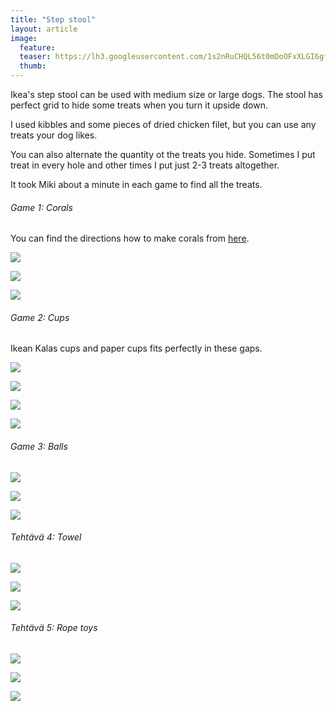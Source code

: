 ```yaml
---
title: "Step stool"
layout: article
image:
  feature:
  teaser: https://lh3.googleusercontent.com/1s2nRuCHQL56t0mDoOFxXLGI6gfNKVIaxkFKmIZOUajvwWN3htVySSsVDoOv1lOKVGtc7fC-A4ecbpyzieP-tv3Re_hEa4qpIRUKMOzYb55FKBZoOwfvGbXMmCp-zLAOIOxe5anwCmSB9NAvbutNKaYeGQr_Mdroo5heUCVhyMvU-AKDqv4Gx0bum1pWQMqNwX6Xeaf4HhCTFJRJsYsrO6FUDirsmBjfFsf-ZfS9_q9AoJJpW4w4OGhsZP9_laYm1GiXqiFhNvYRisgb41XyNB9yOu9dY3-ND3KNi1pp9iJZKVnUttCphdiJRYkIwOfaPGxzv0o6K_eyjQ9RuDaCFCeHmrYZAnrqOlRFVUfvBI7kO3R2Q6hrUzSQH8Naxz6t3kDSYkN_5YsT9jfsfo-M0CSdlhxgZzV5sU2vcYS9Paww7TDjAPTHtL0e5gL_XGkWkGaFv4DasKJctH95SGo--YCW77ENsfW8HH5FNKszOX0nD2QiuWuNXnk3v_tmCcMUP-azmbn6wjeXNG_MevX7TVqfybn0wkGeyYli7VunOUNxI2_lKIshA-Rwe0Mka84DaZhF=w245
  thumb:
---
```


Ikea's step stool can be used with medium size or large dogs. The stool has perfect grid to hide some treats when you turn it upside down.

I used kibbles and some pieces of dried chicken filet, but you can use any treats your dog likes.

You can also alternate the quantity ot the treats you hide. Sometimes I put treat in every hole and other times I put just 2-3 treats altogether.

It took Miki about a minute in each game to find all the treats.

###### Game 1: Corals

You can find the directions how to make corals from [here](http://minimuutti.com/en/activation/corals/).

[![](https://lh3.googleusercontent.com/7ezRne1TPFlyqjBCRqazD-DUyxAL-_8GLvEC4uBcpNq_eTNCQbvulbiEmdLeN1V9rkypJa3c2-f0I3Owqwqw9vdjh6w6D2ruR7asZjluwpsIun3jlR3j002pSZocDDKV0lVIM8GrzdSA_Hm4CiGNcqlhTN19XueVB5dMmwrfrK_7TI3jIf409BzmyueGBxGnn-ReI24yI7HdsGZCWBjJycEekeM9YwMEcygv-9oCNBBCk4YDn5KjiuHe4RBoSoblxDSuHj4M3NreVfGWcMxn6Ii8MhkyK0a--7DXbfyE4aXmy7MIjYh7pOpqR_UJ8UwH3Nue55xXflEvR2ZvT7vs0D36I4-ugIr65Jv8-lGsQci9_Lk2k8ojuxO1o99J3RPMXZ2S5W6-1QopyV129Vdhj5Etp4dx52de3FC5Q0Pyapl8N9RvfgqqIAym5A2f17WzQNlPSSoLGJGUDRjs3ipEHj619cWuDKz_dgubMLKLsmjajfN3RxSwZfiBJ1KHNMbRvOlVSvPlEX-kDj3b9qbL9aRMFmBjqbUYvahoT0RjOqKk8aR4S9i8N28H8q705kbf9Yvd=w800)](https://lh3.googleusercontent.com/7ezRne1TPFlyqjBCRqazD-DUyxAL-_8GLvEC4uBcpNq_eTNCQbvulbiEmdLeN1V9rkypJa3c2-f0I3Owqwqw9vdjh6w6D2ruR7asZjluwpsIun3jlR3j002pSZocDDKV0lVIM8GrzdSA_Hm4CiGNcqlhTN19XueVB5dMmwrfrK_7TI3jIf409BzmyueGBxGnn-ReI24yI7HdsGZCWBjJycEekeM9YwMEcygv-9oCNBBCk4YDn5KjiuHe4RBoSoblxDSuHj4M3NreVfGWcMxn6Ii8MhkyK0a--7DXbfyE4aXmy7MIjYh7pOpqR_UJ8UwH3Nue55xXflEvR2ZvT7vs0D36I4-ugIr65Jv8-lGsQci9_Lk2k8ojuxO1o99J3RPMXZ2S5W6-1QopyV129Vdhj5Etp4dx52de3FC5Q0Pyapl8N9RvfgqqIAym5A2f17WzQNlPSSoLGJGUDRjs3ipEHj619cWuDKz_dgubMLKLsmjajfN3RxSwZfiBJ1KHNMbRvOlVSvPlEX-kDj3b9qbL9aRMFmBjqbUYvahoT0RjOqKk8aR4S9i8N28H8q705kbf9Yvd=s0)

[![](https://lh3.googleusercontent.com/_9T0MHIRE0ouBrSfrvnG8tO2PDdbK2tryT7Hth9zIJjJiB-PtFmX5sSYoV-wFm2Jk1mtJ8MZJDTkmpf2Lol2t6v2PVAyYDv73XCAjTOBlLZPj7ALkanWRwSE6VI1-ntcsL0ifJ0idycpZ4SVHAJWFio5bQkcN7fu2bnj7b5lQ7d1vyql0MEql_vGwJakO02nRG5Cw8esfNr7Pw80m1dgKXcILYbpCxfInm6LIKocuMO5UHxk4qDlliayVJ6Qc0VMs9bWkn726r0Fk485Y05Vm1oOSmfjo6_RzkQqKYggkyFtmoiWqptr-Elazxp92MZY0QhD1qPHQCWpKsQ5GLOIRm-uaPCkICfBj-Tx0n4zok4r5M50AwIr0FrBc9VxsKp54Hu9IdQ1swwnqPb-I34f8VqP1ctX4jsAACY2FmxpdW5pGHGcyZgi4AMb0cfvVkxjp0LUgdejPoU_5GpgRYDEBb1k8c-u0CtP_R0STF7sPALa0ASxPL0FXwepxWRhHQZyV0wLdbR7nNNHuX35Nc2aSEL0cYd7yUxUgWu6gR0gYJ9iuqQeAaFIB95u3DvEIOpD_EVO=w800)](https://lh3.googleusercontent.com/_9T0MHIRE0ouBrSfrvnG8tO2PDdbK2tryT7Hth9zIJjJiB-PtFmX5sSYoV-wFm2Jk1mtJ8MZJDTkmpf2Lol2t6v2PVAyYDv73XCAjTOBlLZPj7ALkanWRwSE6VI1-ntcsL0ifJ0idycpZ4SVHAJWFio5bQkcN7fu2bnj7b5lQ7d1vyql0MEql_vGwJakO02nRG5Cw8esfNr7Pw80m1dgKXcILYbpCxfInm6LIKocuMO5UHxk4qDlliayVJ6Qc0VMs9bWkn726r0Fk485Y05Vm1oOSmfjo6_RzkQqKYggkyFtmoiWqptr-Elazxp92MZY0QhD1qPHQCWpKsQ5GLOIRm-uaPCkICfBj-Tx0n4zok4r5M50AwIr0FrBc9VxsKp54Hu9IdQ1swwnqPb-I34f8VqP1ctX4jsAACY2FmxpdW5pGHGcyZgi4AMb0cfvVkxjp0LUgdejPoU_5GpgRYDEBb1k8c-u0CtP_R0STF7sPALa0ASxPL0FXwepxWRhHQZyV0wLdbR7nNNHuX35Nc2aSEL0cYd7yUxUgWu6gR0gYJ9iuqQeAaFIB95u3DvEIOpD_EVO=s0)

[![](https://lh3.googleusercontent.com/MWRWvPkZVgEj_pSwj92lozc1yi3x6HiA_hbK4NnpioXqmY7juJ_MFku0yZHjBvG3Zf5IeNX6vmRGzCTyc-HqIRLdUEzhmafWxsYCBHgYkne-b--mhKQDBvrFLzX9438yMPuzv7nbr24d7xG-VKOVIUNNMw21EuUyWtL-UEao0aKjlvIWlfm8WJY2F_ViGY7t-YPa9QGS3xnwcUDdnhtPIl4HroJxpIDEXGhOyRc2Blt0wAOXM3R6Y8i7ZN_dKllgt5Xsxzd-me_OWp6_ikbFeldFAK_xgkDX46ITMzXSJgovnsRuoXZtPxa_O_U6yzioG9rMCT1_p5lzoosKuu79cZfLthekps0iAEUvvOTkX2bg_6rkv0jwJd-rPK6Uhlm94yO1e6QraDnYt4JVCyxVOJKy21jh2WuqAM1NFmd1LttpVJnpy2H6uW3EdOS9LzHrNKL9sGSC4RIEzjEtgY7XGs_wwsKpMENaAHXLoq1tZ5etpmYBHhjFz7Ymq1Yd_4o-Q4gxDAOVuxOxRYJd3aOYatYNUFNQeZe3pArW9pXYP73bxdV5OUfLikMuXet_P4oTa7dd=w800)](https://lh3.googleusercontent.com/MWRWvPkZVgEj_pSwj92lozc1yi3x6HiA_hbK4NnpioXqmY7juJ_MFku0yZHjBvG3Zf5IeNX6vmRGzCTyc-HqIRLdUEzhmafWxsYCBHgYkne-b--mhKQDBvrFLzX9438yMPuzv7nbr24d7xG-VKOVIUNNMw21EuUyWtL-UEao0aKjlvIWlfm8WJY2F_ViGY7t-YPa9QGS3xnwcUDdnhtPIl4HroJxpIDEXGhOyRc2Blt0wAOXM3R6Y8i7ZN_dKllgt5Xsxzd-me_OWp6_ikbFeldFAK_xgkDX46ITMzXSJgovnsRuoXZtPxa_O_U6yzioG9rMCT1_p5lzoosKuu79cZfLthekps0iAEUvvOTkX2bg_6rkv0jwJd-rPK6Uhlm94yO1e6QraDnYt4JVCyxVOJKy21jh2WuqAM1NFmd1LttpVJnpy2H6uW3EdOS9LzHrNKL9sGSC4RIEzjEtgY7XGs_wwsKpMENaAHXLoq1tZ5etpmYBHhjFz7Ymq1Yd_4o-Q4gxDAOVuxOxRYJd3aOYatYNUFNQeZe3pArW9pXYP73bxdV5OUfLikMuXet_P4oTa7dd=s0)

###### Game 2: Cups

Ikean Kalas cups and paper cups fits perfectly in these gaps.

[![](https://lh3.googleusercontent.com/Eo77NRGx7WkVuuVs0kKwPGw_q6N-BUzz0oI_paHe19pzn7znS1G7rAEWY2azslqB0DDRlaE8oYIkPqsIFzqmBDjHvvdNEOXjHGnijxgPKFGpF41TJE5FnGwQmktrqrrGR1dGaGQfOSO1t05IxkAIm6SFaNm4uaAEnihL3CFYQ9PfXNtK963cW7Lj3PNkRV-VnzRrxB0NlA4A7TQsdWGjdHlwQeunXBbudxzrdcKaZ4nUowNkYCNYGEZHBW_WPaSC-ClvfrPeGw2yJ6oC4PeGe-UhZyujpHXM58mbPalqMkfvwcXRUUDpm8daU_sKhp1BrFY7IHXlysh5B6Sf0MNBTn1PcrKI2toJOTMZI8MSjE0WyEPeoWmauhif7kZMc05qzbsbn074cZQieqNrVXrRHpjdOUtlHXSqgmtrgAPz28FM1dzTu7wyu0rAUEnFW0otw8aKaSnQTD62zrGurLVnYI-ZN-hXush9KdPv4BhdFX1qi04UFxVSyIVLEJfbjoEDWrJOKyJCcUfUkSWWbdsMEIbM5YYxXwbnpAOMhSspggGRO3trZHA6IIcmQhD917GaRmO7=w800)](https://lh3.googleusercontent.com/Eo77NRGx7WkVuuVs0kKwPGw_q6N-BUzz0oI_paHe19pzn7znS1G7rAEWY2azslqB0DDRlaE8oYIkPqsIFzqmBDjHvvdNEOXjHGnijxgPKFGpF41TJE5FnGwQmktrqrrGR1dGaGQfOSO1t05IxkAIm6SFaNm4uaAEnihL3CFYQ9PfXNtK963cW7Lj3PNkRV-VnzRrxB0NlA4A7TQsdWGjdHlwQeunXBbudxzrdcKaZ4nUowNkYCNYGEZHBW_WPaSC-ClvfrPeGw2yJ6oC4PeGe-UhZyujpHXM58mbPalqMkfvwcXRUUDpm8daU_sKhp1BrFY7IHXlysh5B6Sf0MNBTn1PcrKI2toJOTMZI8MSjE0WyEPeoWmauhif7kZMc05qzbsbn074cZQieqNrVXrRHpjdOUtlHXSqgmtrgAPz28FM1dzTu7wyu0rAUEnFW0otw8aKaSnQTD62zrGurLVnYI-ZN-hXush9KdPv4BhdFX1qi04UFxVSyIVLEJfbjoEDWrJOKyJCcUfUkSWWbdsMEIbM5YYxXwbnpAOMhSspggGRO3trZHA6IIcmQhD917GaRmO7=s0)

[![](https://lh3.googleusercontent.com/z2LZvDTCPAewd-QmztCW8HWabWqEJSf0jJsciZTnX-KdzTl2WoRXATV4f3pxI6WRLviwXCFaHY2-f8pI4g9rPwm5rz8K4xRcjfRCBVZ_shZknExbYamLjw3dm4R5xauhUE4gR_R0dqtyKnlNIga21Y0_UUtQNP1B6q3IiKfesJKaw2S-hXPPd9V2PXLArLThJH5UvJAc1I1TIxbv_oTg4gAcSRVA_5tOEmHsjxJHFo_qq-dCFG4g3sSn-F-Gf25EFWoKcB2ege3cy-jA7xcCRX3xbxqDZMe9LgXWFoAJLcUhKdo5XBhsZgbkyE_6mFEtIG6B2m4QU6eYAHa5KXzvSgCOMSci1eJANTdqBNURiJZs1xGZpOzrIDY1YXVFfsswNkvCRMuHU_SI9FbkBuI1yRCJoqum6ZDwKGy__r6_nqqsxjnj605cSxZXdmGx7UlAv_Q-L0D3yfesiVUVkE7P_mz_rqgiMDNi2oBS6-Y4m_kLfpA4APCmWB82zFMXUHp9yWV_08-tUillL0otUdBdFmLDTWjx2FXjz0f2RGk72M-n4kOZuiknH5ax-JKfjPw-zFeR=w800)](https://lh3.googleusercontent.com/z2LZvDTCPAewd-QmztCW8HWabWqEJSf0jJsciZTnX-KdzTl2WoRXATV4f3pxI6WRLviwXCFaHY2-f8pI4g9rPwm5rz8K4xRcjfRCBVZ_shZknExbYamLjw3dm4R5xauhUE4gR_R0dqtyKnlNIga21Y0_UUtQNP1B6q3IiKfesJKaw2S-hXPPd9V2PXLArLThJH5UvJAc1I1TIxbv_oTg4gAcSRVA_5tOEmHsjxJHFo_qq-dCFG4g3sSn-F-Gf25EFWoKcB2ege3cy-jA7xcCRX3xbxqDZMe9LgXWFoAJLcUhKdo5XBhsZgbkyE_6mFEtIG6B2m4QU6eYAHa5KXzvSgCOMSci1eJANTdqBNURiJZs1xGZpOzrIDY1YXVFfsswNkvCRMuHU_SI9FbkBuI1yRCJoqum6ZDwKGy__r6_nqqsxjnj605cSxZXdmGx7UlAv_Q-L0D3yfesiVUVkE7P_mz_rqgiMDNi2oBS6-Y4m_kLfpA4APCmWB82zFMXUHp9yWV_08-tUillL0otUdBdFmLDTWjx2FXjz0f2RGk72M-n4kOZuiknH5ax-JKfjPw-zFeR=s0)

[![](https://lh3.googleusercontent.com/jXJWt-oi3HziE5GZkoBkEVD22l10K0EnB0tU8jFTmPnNo_odo_HrBri5p0T0UY0o8FqnI7Sg7PGgKF9FyNnHco6vMN0sE8wih_oh5_YiqeNL-3CvkEuUPdUmDz-yIdbCWHXHsZmY1iVwJul4Xf41jWMiHX_9jrnazlFzdTjzPKdobVdRWrps7Diy35_vfBR9JFn3TFxk4AsFwmxx1XsHOSNoIXwSB_nWwIZkxcGFt59_QAKU0ZoTT5ZNd1wM_ucg51-gYSRw4EA00mj_S60rnbg2v2N3rEBC791oNvxYLMHhDfa3HOJvby0_GlD64FsrOaB_pD7XahZaTz36qr02TTFq9iiqtEX3gdIVrO7kpEsOYumeQ9eLP9-SiDhuailKBN3-b5RnayA45N0f-6qWGtMwzU3aiGYhxhx-RKffPcGz829ij1Rwn8R0atPryJu0LsS5JfRw4zcWU5dP-WrJjSlFerhd5yqUJYpyA2kIvxwVdUQGAfWDanxPiC5WQrp_rc0f0GTTNh27rjIOSnneYMFroJtFd-W64xyRRNwf4xjhH_uVZYrMNdVHgxp1a3xwtUJc=w800)](https://lh3.googleusercontent.com/jXJWt-oi3HziE5GZkoBkEVD22l10K0EnB0tU8jFTmPnNo_odo_HrBri5p0T0UY0o8FqnI7Sg7PGgKF9FyNnHco6vMN0sE8wih_oh5_YiqeNL-3CvkEuUPdUmDz-yIdbCWHXHsZmY1iVwJul4Xf41jWMiHX_9jrnazlFzdTjzPKdobVdRWrps7Diy35_vfBR9JFn3TFxk4AsFwmxx1XsHOSNoIXwSB_nWwIZkxcGFt59_QAKU0ZoTT5ZNd1wM_ucg51-gYSRw4EA00mj_S60rnbg2v2N3rEBC791oNvxYLMHhDfa3HOJvby0_GlD64FsrOaB_pD7XahZaTz36qr02TTFq9iiqtEX3gdIVrO7kpEsOYumeQ9eLP9-SiDhuailKBN3-b5RnayA45N0f-6qWGtMwzU3aiGYhxhx-RKffPcGz829ij1Rwn8R0atPryJu0LsS5JfRw4zcWU5dP-WrJjSlFerhd5yqUJYpyA2kIvxwVdUQGAfWDanxPiC5WQrp_rc0f0GTTNh27rjIOSnneYMFroJtFd-W64xyRRNwf4xjhH_uVZYrMNdVHgxp1a3xwtUJc=s0)

[![](https://lh3.googleusercontent.com/HD9gSiol60yB3aXgGnlzARY3ISZVZSyWVp5bj6gbI0ObedZqvYplcom86dyQh3npMoKgeAUJDRlAd0RhK2E7nqIvooU1f09oTERE9GtH4VeYyAZCc52KB8X9HbcRSccx-RiB2RrxB4KmOjS6T2yiWZXPc7fjn4izrFIpyKSWH2GbgJ-C6CqAdAx4BCUdPlwk263cNCaV8erXdPt7VGoBlx6KNN7YPKYJZS2yh_niJkhvqZFwJiUG3VX_4-N4Nc6YmYGwmb6ECAldZMk_tjC65bwEL0OdYnYeu1zXnNVSsdX2ygV6XemPDtDEcbZ35Mh0LTSe0Qi4OKVtOmSQLxEOJMyET2qbjpnRZGUpMeE4cYKuhJ4RbM3zkJ5qXwtSqa6r3YTOK8Zn1UbS1nBqrFySBm-zaUQf1BMYFmafJMEVUqYdeINcP_s3uracJTJ_BoMy-3ZTQyctE3enYtOx-TW9JPvO5Y-PTufHolV8Mbz7cVmzlN0giRwxCnDAZsVirjPqky4DNK4dg6brTO6Nj9zQlh0Kf4h79DW8MMpjqm7Br9fvkzoOH1YdO2tuKLNG1eLcuS-J=w800)](https://lh3.googleusercontent.com/HD9gSiol60yB3aXgGnlzARY3ISZVZSyWVp5bj6gbI0ObedZqvYplcom86dyQh3npMoKgeAUJDRlAd0RhK2E7nqIvooU1f09oTERE9GtH4VeYyAZCc52KB8X9HbcRSccx-RiB2RrxB4KmOjS6T2yiWZXPc7fjn4izrFIpyKSWH2GbgJ-C6CqAdAx4BCUdPlwk263cNCaV8erXdPt7VGoBlx6KNN7YPKYJZS2yh_niJkhvqZFwJiUG3VX_4-N4Nc6YmYGwmb6ECAldZMk_tjC65bwEL0OdYnYeu1zXnNVSsdX2ygV6XemPDtDEcbZ35Mh0LTSe0Qi4OKVtOmSQLxEOJMyET2qbjpnRZGUpMeE4cYKuhJ4RbM3zkJ5qXwtSqa6r3YTOK8Zn1UbS1nBqrFySBm-zaUQf1BMYFmafJMEVUqYdeINcP_s3uracJTJ_BoMy-3ZTQyctE3enYtOx-TW9JPvO5Y-PTufHolV8Mbz7cVmzlN0giRwxCnDAZsVirjPqky4DNK4dg6brTO6Nj9zQlh0Kf4h79DW8MMpjqm7Br9fvkzoOH1YdO2tuKLNG1eLcuS-J=s0)

###### Game 3: Balls

[![](https://lh3.googleusercontent.com/KmfM_UtxiHUZktlGu5zkif-Nwzex7CnsU2A6DDYAH-N5ZNKN8Inisrkf7ipwfpXJ9EUyE3B5mBnrVqkRcSnzezZf0aIuuoNeuwcdEgw4HrvlDIXY-vG1TpFlrnHgjScoZeChzTzbEiKY6ivtrlC5JHi4d0ILSj2CT4l9x9h8fVERBaVlx97bjrryfL-JM2A4Z0q4IxHXj6RC2opxHSWLQ_FK49oFq5RiRI_t5AQwd6EYkvCLDRfCXL-9ZqgHKm1yac0Er5_Hoy2UIBYXdC4Sg3vhFHMb_8J1kILiYprfJml1NU6RF14xC2Z5hFif8a_mmB1tMTUPhsI9YF12duhOVCNoyEohJOZiHAuZkcDmtO0KSjuqWp7axhxc4IQio1DQ-A_6baS2Z5tVpmPvpyjxik88XZTfyWDFQ_OMD28Wm3R_gt3ZiQlucol5tjQk8rrlL47eR74PTXPUtqMCtdP_X0fboQ1wP_voern9bZOeLVSRb6yj21L54Z-79Xk1fQAC9gqKlp2Ljjg2oHgbPMlKQNRUqgkbIxbO0Nv-JhgRKIPzIq8QaCR5yyplQ--AMaDeEsoP=w800)](https://lh3.googleusercontent.com/KmfM_UtxiHUZktlGu5zkif-Nwzex7CnsU2A6DDYAH-N5ZNKN8Inisrkf7ipwfpXJ9EUyE3B5mBnrVqkRcSnzezZf0aIuuoNeuwcdEgw4HrvlDIXY-vG1TpFlrnHgjScoZeChzTzbEiKY6ivtrlC5JHi4d0ILSj2CT4l9x9h8fVERBaVlx97bjrryfL-JM2A4Z0q4IxHXj6RC2opxHSWLQ_FK49oFq5RiRI_t5AQwd6EYkvCLDRfCXL-9ZqgHKm1yac0Er5_Hoy2UIBYXdC4Sg3vhFHMb_8J1kILiYprfJml1NU6RF14xC2Z5hFif8a_mmB1tMTUPhsI9YF12duhOVCNoyEohJOZiHAuZkcDmtO0KSjuqWp7axhxc4IQio1DQ-A_6baS2Z5tVpmPvpyjxik88XZTfyWDFQ_OMD28Wm3R_gt3ZiQlucol5tjQk8rrlL47eR74PTXPUtqMCtdP_X0fboQ1wP_voern9bZOeLVSRb6yj21L54Z-79Xk1fQAC9gqKlp2Ljjg2oHgbPMlKQNRUqgkbIxbO0Nv-JhgRKIPzIq8QaCR5yyplQ--AMaDeEsoP=s0)

[![](https://lh3.googleusercontent.com/niw3_kCem6du_q1fP7oDC8VHTVokwTzCbK29i_MAyma40AzULbzlUXNyaOuTw6ci_tesYBnfdMa77w-ba4w4OJH_t5s-nwMFmAU9AE75gEjolxHmBjXagLPMxiF8wW_Y2ZEVtcGxfyDHq4UFuvsprFQWpvr7YbHmIH3o8TGlnXDF7bX2k-T-_6UiiWRQXAsdXzA7RsuE-kf6XDeod2040eQzId1n-nsMQz1QxpogzTyJw7veCO7LABGWMEOZ_LAK-wjTViDyrFeNuCJw32EugSQcuVdYG9TuGgwORDGMYO6ZMyjwSwFbkKsi7Z59A9KuYwGMBrXjk3GrqkAxYxKoR6W4Uh0TQStotDfTi5cccYKUK_mmhqM0wT3ugq9UvpIWAVam_n5O3pmuod9ueQFbCsCic532vv0HQFDAJXN5dc8P2gEq0NwEM6RqPPFYeznY_rF7QUKE8dNCl6eq2uAhyzlpvdX_aHPa0LGxFhIVPne9rcgLCSf77Z_Zs1zf435CoukBOHBk-hV7X610J1Ehl9nzZqdnQemNA4fzUEwtLaR5zN2szft0cUBpKP4hmBr9lwJY=w800)](https://lh3.googleusercontent.com/niw3_kCem6du_q1fP7oDC8VHTVokwTzCbK29i_MAyma40AzULbzlUXNyaOuTw6ci_tesYBnfdMa77w-ba4w4OJH_t5s-nwMFmAU9AE75gEjolxHmBjXagLPMxiF8wW_Y2ZEVtcGxfyDHq4UFuvsprFQWpvr7YbHmIH3o8TGlnXDF7bX2k-T-_6UiiWRQXAsdXzA7RsuE-kf6XDeod2040eQzId1n-nsMQz1QxpogzTyJw7veCO7LABGWMEOZ_LAK-wjTViDyrFeNuCJw32EugSQcuVdYG9TuGgwORDGMYO6ZMyjwSwFbkKsi7Z59A9KuYwGMBrXjk3GrqkAxYxKoR6W4Uh0TQStotDfTi5cccYKUK_mmhqM0wT3ugq9UvpIWAVam_n5O3pmuod9ueQFbCsCic532vv0HQFDAJXN5dc8P2gEq0NwEM6RqPPFYeznY_rF7QUKE8dNCl6eq2uAhyzlpvdX_aHPa0LGxFhIVPne9rcgLCSf77Z_Zs1zf435CoukBOHBk-hV7X610J1Ehl9nzZqdnQemNA4fzUEwtLaR5zN2szft0cUBpKP4hmBr9lwJY=s0)

[![](https://lh3.googleusercontent.com/HbX37hKJQGWu2RgSnL4uKRffcoF1l1sX2uQXuyZnNBrsNXPlvI-P80k_-FqfLOdqNQUoQvNbdzzpAbk_m_Ki6ODmQY6ktwAuSDYhq9vjQ16pqPGuereIijG4aq4a7WMFj8stqhGIfTqXau4iQXFvKj9-lit3xgOk8d3ww7bteLCiLv2CNNJUb596tzWSgeeKHJdPLEZcH4qg8NG7wW3TttLjCUCQJjeEM9_dHfhxH6M0VsGnSxPrMgAMF9OZezQpqiLNDLAXGem4iA3qCkK3uqtwodrIUKzJUf8GCRpvczwlsZr-NMjTO1mnPubFVn-hXc9_6b-uHtAETo3Z3jYXBFyFl81ZeOlkgtJwnGiqTUTeR1AG9QkaOL5p-fl9Jcl5WOWpIpd7UMqLrF9N_a7CEf82dxpaF0JQsKelCYcy-XFwvbGMnaaoC646G_K6uWCrCBHpt6VDDh-LbCqRsLoTMeNplM3mFGZYZDfWmEiF0F3vgcbXd1QV2nB-qpncYE6oK5qbh05Vn3a_S3cwDSe8mjug8PhAfTKzrAOmelEX7EZL_ZhImJVmWstpYiEYdHV2C9YY=w800)](https://lh3.googleusercontent.com/HbX37hKJQGWu2RgSnL4uKRffcoF1l1sX2uQXuyZnNBrsNXPlvI-P80k_-FqfLOdqNQUoQvNbdzzpAbk_m_Ki6ODmQY6ktwAuSDYhq9vjQ16pqPGuereIijG4aq4a7WMFj8stqhGIfTqXau4iQXFvKj9-lit3xgOk8d3ww7bteLCiLv2CNNJUb596tzWSgeeKHJdPLEZcH4qg8NG7wW3TttLjCUCQJjeEM9_dHfhxH6M0VsGnSxPrMgAMF9OZezQpqiLNDLAXGem4iA3qCkK3uqtwodrIUKzJUf8GCRpvczwlsZr-NMjTO1mnPubFVn-hXc9_6b-uHtAETo3Z3jYXBFyFl81ZeOlkgtJwnGiqTUTeR1AG9QkaOL5p-fl9Jcl5WOWpIpd7UMqLrF9N_a7CEf82dxpaF0JQsKelCYcy-XFwvbGMnaaoC646G_K6uWCrCBHpt6VDDh-LbCqRsLoTMeNplM3mFGZYZDfWmEiF0F3vgcbXd1QV2nB-qpncYE6oK5qbh05Vn3a_S3cwDSe8mjug8PhAfTKzrAOmelEX7EZL_ZhImJVmWstpYiEYdHV2C9YY=s0)

###### Tehtävä 4: Towel

[![](https://lh3.googleusercontent.com/y5zaKpGYkcpfUNB8y3AV7rMMtQP0iCsB-iO9uu-ceoH-856hVFb2T_-m4d9WhOgYVFUljPwUDVR-jyHjo505ER3VuPqyAHCPJlF-sEomE5pG1CCxHUxb1K6XPW-rZWLsUtztPqel5DlCGlfvCGy7_OfomhQxq6zom67ZhN8tGKouU-yyow0-z85Dwz91sOy5zEbAkGVso3cFkIaM2i0PShkv6IJ-4SnRpumbWlhspDXho2_QyOypGHNCvNDi6O82NQJ8JSoo88QiA60ekB748JCHImQBP5D4ZZbsTT03DxlvSz7ZwOhTJgf5w-QohlJLO1N6UzsolSAKC6aJonF3nui-Zo5AWZSkQrBAEdh6rFhj2_P15r2-0Sao544X-Y6mB_c8gJUGnTq4PGVnZIFNgtfOFK0rZxKM0EIy5nSdnmB8zFNdsu1XtuFUWQK2pznVlUkAQ8S6n4M6wyUffom-Qcnt7KHpp7AinCWRWT9OzHutKxngZffaa07hUjW8CtvO76qSrfJ-2zsYqRDXYvvRkdMhQ_HfSjWIgitjKfzaYpqIQsvw67_q8iY86RCqT8kgfb7q=w800)](https://lh3.googleusercontent.com/y5zaKpGYkcpfUNB8y3AV7rMMtQP0iCsB-iO9uu-ceoH-856hVFb2T_-m4d9WhOgYVFUljPwUDVR-jyHjo505ER3VuPqyAHCPJlF-sEomE5pG1CCxHUxb1K6XPW-rZWLsUtztPqel5DlCGlfvCGy7_OfomhQxq6zom67ZhN8tGKouU-yyow0-z85Dwz91sOy5zEbAkGVso3cFkIaM2i0PShkv6IJ-4SnRpumbWlhspDXho2_QyOypGHNCvNDi6O82NQJ8JSoo88QiA60ekB748JCHImQBP5D4ZZbsTT03DxlvSz7ZwOhTJgf5w-QohlJLO1N6UzsolSAKC6aJonF3nui-Zo5AWZSkQrBAEdh6rFhj2_P15r2-0Sao544X-Y6mB_c8gJUGnTq4PGVnZIFNgtfOFK0rZxKM0EIy5nSdnmB8zFNdsu1XtuFUWQK2pznVlUkAQ8S6n4M6wyUffom-Qcnt7KHpp7AinCWRWT9OzHutKxngZffaa07hUjW8CtvO76qSrfJ-2zsYqRDXYvvRkdMhQ_HfSjWIgitjKfzaYpqIQsvw67_q8iY86RCqT8kgfb7q=s0)

[![](https://lh3.googleusercontent.com/2Hthnz-jBeebBWiMVrRsQN5bsrLn9tmAu0xFaoReJtTpTV7z83zAxmA-10j2qPkbcvPaXZnUuIHwqXe7VomMi4eg89dCax3V8UKvN3PTbGqwbg-XPd0s3uD1bLcJWxJD5LFo4OMm164K7mgR65otzpsAYSKJStOIPbvNpTMPoua4de0IcGrBPOU5fZ9DbiNHLey5eIPzaEiSvJbiJ_5cO-dnnDZ7F1Qf0auHOjVlAAuBuzlYmGqq9biyljJ41wOR2WuG1MLzrwXTay8G65OT3OhHniRtM_xrBCf4gudAENlWqbTsUqSYiv_RsiUwXgWFLrYIkYxj2JkZMaJ7tM4QQdarggTKzknZOj7iaCUeJpZ4fLWZeR6bu329UpHuCXoNmeGTDft1IIGSJXZkWOpEVVCV4J0UH7pc4O8cBRDsTKlorNdUD1nOaUQFMKBoh376uuGL7m-fWYwGKFA-4hrCiRoW2ocaCa0lsM4vUHM-s3YoX7dp982fq8Uj-N2ChlQ4g7ivVahzVHpZPshYTNpvhREibYoqTZiNdoCLVUFsK31Sir_17WpF_KBEjXzsjj69Jm1V=w800)](https://lh3.googleusercontent.com/2Hthnz-jBeebBWiMVrRsQN5bsrLn9tmAu0xFaoReJtTpTV7z83zAxmA-10j2qPkbcvPaXZnUuIHwqXe7VomMi4eg89dCax3V8UKvN3PTbGqwbg-XPd0s3uD1bLcJWxJD5LFo4OMm164K7mgR65otzpsAYSKJStOIPbvNpTMPoua4de0IcGrBPOU5fZ9DbiNHLey5eIPzaEiSvJbiJ_5cO-dnnDZ7F1Qf0auHOjVlAAuBuzlYmGqq9biyljJ41wOR2WuG1MLzrwXTay8G65OT3OhHniRtM_xrBCf4gudAENlWqbTsUqSYiv_RsiUwXgWFLrYIkYxj2JkZMaJ7tM4QQdarggTKzknZOj7iaCUeJpZ4fLWZeR6bu329UpHuCXoNmeGTDft1IIGSJXZkWOpEVVCV4J0UH7pc4O8cBRDsTKlorNdUD1nOaUQFMKBoh376uuGL7m-fWYwGKFA-4hrCiRoW2ocaCa0lsM4vUHM-s3YoX7dp982fq8Uj-N2ChlQ4g7ivVahzVHpZPshYTNpvhREibYoqTZiNdoCLVUFsK31Sir_17WpF_KBEjXzsjj69Jm1V=s0)

[![](https://lh3.googleusercontent.com/jv0zfIz0k4q7d6FFaDzHqiOuCuKWFXLD43lLFTWPEquWYSn91oyViXBU6TKqxudj_SKXuG9nGTl-LSVwFHz62yXMsc_TtgjPTYFxlQRSpgjC1Eebz2DH9wEhVmZlVpseTYpnPu8E6HDEJIuNupK8mtmJtEaXnU3n5blcYDVQj_uXoTBRzW7fDIl64XrHL3smutCfRo7lDgBwtpiMIFTRxJa1SILAc8C3_oSZICI2Hbd2ORa36_2h0wdmqexuAukpMYNHhyKGoY_MZHCentC-32K-TfB1kpP5uwvHRmYhQoubOy2Wk778Lxr73Qilt5FrkKzab6MncVd1Q1KOaxbKxuUxnzIN9XLWlWLfbGqZHNUYyQ1DsaftC3Kk82nUaobbYlTa1biTFcK-2m-RdwcAA63zSiS2SiDRn8yXDWk7r8ed0vMuzMQwvfnPuC-fmE1z6HxgrZKesQGLmXBOUnphyNfiCiWkReWIi5FYAZxT6nALgKnkfWdoXntssmEqnenUUgb1EDtlwbQehsg7TfHBDahDjMyxICpkXV_gvUZqBb_39jF_inymHF1yPI0-4Bk92KEx=w800)](https://lh3.googleusercontent.com/jv0zfIz0k4q7d6FFaDzHqiOuCuKWFXLD43lLFTWPEquWYSn91oyViXBU6TKqxudj_SKXuG9nGTl-LSVwFHz62yXMsc_TtgjPTYFxlQRSpgjC1Eebz2DH9wEhVmZlVpseTYpnPu8E6HDEJIuNupK8mtmJtEaXnU3n5blcYDVQj_uXoTBRzW7fDIl64XrHL3smutCfRo7lDgBwtpiMIFTRxJa1SILAc8C3_oSZICI2Hbd2ORa36_2h0wdmqexuAukpMYNHhyKGoY_MZHCentC-32K-TfB1kpP5uwvHRmYhQoubOy2Wk778Lxr73Qilt5FrkKzab6MncVd1Q1KOaxbKxuUxnzIN9XLWlWLfbGqZHNUYyQ1DsaftC3Kk82nUaobbYlTa1biTFcK-2m-RdwcAA63zSiS2SiDRn8yXDWk7r8ed0vMuzMQwvfnPuC-fmE1z6HxgrZKesQGLmXBOUnphyNfiCiWkReWIi5FYAZxT6nALgKnkfWdoXntssmEqnenUUgb1EDtlwbQehsg7TfHBDahDjMyxICpkXV_gvUZqBb_39jF_inymHF1yPI0-4Bk92KEx=s0)

###### Tehtävä 5: Rope toys

[![](https://lh3.googleusercontent.com/-Pqo98k2Q4AW_j0c3KfEvcmL93iBDhsJDFGkr9C1OTzovoz7fRCTPA0dCOvX_rRVBiIgk2BfZXQKloummyQTLzpkvYWPMXopz3NiHd0i-DQrPA0BuQmNLvsiuYjyVPWmZu7WrbJ6H_lZaw1EFN4jXNk5uK_Jl7tTur-2HweEd2vOhcwVMg_FLnXZrEAUYXW5zGB7JUk1L5wUvM7I9jJmepyhjzSKYA0QY3sONObdpqyJIqBxQRnqe6hL1ZQEb-nIsuHwl9xib4iU18jRJqgK6OF1c6jvbV4HR-UqCqAh9poqrL0xAxOca1_n2OsIVkhwPhdFU2e0Pttv3sfBR2u3JU5sAvd17LyNHe6eWCQo4jLDy4uO-gCQScnnXjKBkIgsVok62EDhkAkfE8ZY9yBbotvFl0vIGamzBlkLPUGYfNsmnlOXyn8Icd8rjbol2ZDhB7b5ddo015s2blk8gTAwr2ptwq_lqlQs5Az5uTdFdt4_ThjFFwvkIuon1Qk1eICy3tJ5YNcz1NSYnDrCmlnotGfrcH5BVrYUBL809zBUw6NIFdx-WcNMiwMYOW4Csir3SI99=w800)](https://lh3.googleusercontent.com/-Pqo98k2Q4AW_j0c3KfEvcmL93iBDhsJDFGkr9C1OTzovoz7fRCTPA0dCOvX_rRVBiIgk2BfZXQKloummyQTLzpkvYWPMXopz3NiHd0i-DQrPA0BuQmNLvsiuYjyVPWmZu7WrbJ6H_lZaw1EFN4jXNk5uK_Jl7tTur-2HweEd2vOhcwVMg_FLnXZrEAUYXW5zGB7JUk1L5wUvM7I9jJmepyhjzSKYA0QY3sONObdpqyJIqBxQRnqe6hL1ZQEb-nIsuHwl9xib4iU18jRJqgK6OF1c6jvbV4HR-UqCqAh9poqrL0xAxOca1_n2OsIVkhwPhdFU2e0Pttv3sfBR2u3JU5sAvd17LyNHe6eWCQo4jLDy4uO-gCQScnnXjKBkIgsVok62EDhkAkfE8ZY9yBbotvFl0vIGamzBlkLPUGYfNsmnlOXyn8Icd8rjbol2ZDhB7b5ddo015s2blk8gTAwr2ptwq_lqlQs5Az5uTdFdt4_ThjFFwvkIuon1Qk1eICy3tJ5YNcz1NSYnDrCmlnotGfrcH5BVrYUBL809zBUw6NIFdx-WcNMiwMYOW4Csir3SI99=s0)

[![](https://lh3.googleusercontent.com/v5ZFcqD5ojJbWAxLoth_kFWPa3d3i-f4FdnRxkq_v1aPy5YZFDG8K6Iq77a_UWJjtWlwOs1qewqQoO-nWE9QcdZmes6Ms6rYWyX_0Frf81gzLdN7UTW1hzPMgRQNlx406T55kFQVChKk_gdnxeWe1j6QILPGl5yilg5a1fIR1Hbp0-8DtpbXucJhxwYL6EzlgDj3VAC9Mvt32FgRo2b-jn0-0vbEgAOvAsM_cQOPDeTwoBZtUx1iUFH54I8X3_qOqju3L-mkYyIsbRha-Ea0YfQ0Msw5wcvCo3VfGwffvfVA3NWbgVg_ZlLIRg-TDLa1gXKfU0AYJf99SvD5bAerh3htxANg6-VdK6EMl2mfGi-yXg7Pn0CIbc181281SC7dO2Gnf-Fnu_RgaXaWWJlnDMtqOlCuS4cCZMzkTxPBVTTryPGzeUcXCgwKgUZB77A8B5j5Qu8SnIFcl49macZMkfSBE2Q0-JqZljyu9lkqo5hVnkzwyiRDU-ipJU3K9eEYsETVJ55f46VHKUIRvreDts-2L63QeCGh8JxHnsPUfU3UJ82w7e1GAOPOARTj1wtxd3Xb=w800)](https://lh3.googleusercontent.com/v5ZFcqD5ojJbWAxLoth_kFWPa3d3i-f4FdnRxkq_v1aPy5YZFDG8K6Iq77a_UWJjtWlwOs1qewqQoO-nWE9QcdZmes6Ms6rYWyX_0Frf81gzLdN7UTW1hzPMgRQNlx406T55kFQVChKk_gdnxeWe1j6QILPGl5yilg5a1fIR1Hbp0-8DtpbXucJhxwYL6EzlgDj3VAC9Mvt32FgRo2b-jn0-0vbEgAOvAsM_cQOPDeTwoBZtUx1iUFH54I8X3_qOqju3L-mkYyIsbRha-Ea0YfQ0Msw5wcvCo3VfGwffvfVA3NWbgVg_ZlLIRg-TDLa1gXKfU0AYJf99SvD5bAerh3htxANg6-VdK6EMl2mfGi-yXg7Pn0CIbc181281SC7dO2Gnf-Fnu_RgaXaWWJlnDMtqOlCuS4cCZMzkTxPBVTTryPGzeUcXCgwKgUZB77A8B5j5Qu8SnIFcl49macZMkfSBE2Q0-JqZljyu9lkqo5hVnkzwyiRDU-ipJU3K9eEYsETVJ55f46VHKUIRvreDts-2L63QeCGh8JxHnsPUfU3UJ82w7e1GAOPOARTj1wtxd3Xb=s0)

[![](https://lh3.googleusercontent.com/3bp9-Cf6QVpQf_LEoFh4BQSb5wyLTbi3sLweOQY8JT83qzo2j5iPFXmPeRkoYD31XyEtmvOgCHurKKGuHdWBfglBSU70r7yZYGs5bVvm_Ieh_oyiR1env9t1UBz8iruTQrHe3usIFKfvAkV0ZUlLL-lypUOdwOXNxergspKfadm5_F1CWBUKk-SzQyNjrafVQusFX7snLQwMviBZIV5p1vVttPjEIte9fIi7pqPnoJ6a4TlKInPWsTFtpYizZyCSKHLlq2HPip1vK3_NG4YQQK4672GWxsdw0aVQSVo-NdCZ9ZdlShNLrtZfUMEirOag0QY3HIufywmOBHF--TgQh_uIKU81jVwB3q9Deg-IT7yJQU6WLXnGiKdTJD2WywC8JquxWLozuSSi5LjVQD_Eqth0sASROiEjxBuPcnNkXhszBzNxPHyFy0Jlen97telXpex-9Az-qmVWqZLQzyNuv15h7dDrCz-9DO-6eKIvsXIKUtM5eEELpNRKQ10uRSklGVxWr4phVyiQPYBerU9QA7JbuM2kSrXpFcD7SGVWKpqTNngxeb3bCwZ_aUMTAXZlWRuq=w800)](https://lh3.googleusercontent.com/3bp9-Cf6QVpQf_LEoFh4BQSb5wyLTbi3sLweOQY8JT83qzo2j5iPFXmPeRkoYD31XyEtmvOgCHurKKGuHdWBfglBSU70r7yZYGs5bVvm_Ieh_oyiR1env9t1UBz8iruTQrHe3usIFKfvAkV0ZUlLL-lypUOdwOXNxergspKfadm5_F1CWBUKk-SzQyNjrafVQusFX7snLQwMviBZIV5p1vVttPjEIte9fIi7pqPnoJ6a4TlKInPWsTFtpYizZyCSKHLlq2HPip1vK3_NG4YQQK4672GWxsdw0aVQSVo-NdCZ9ZdlShNLrtZfUMEirOag0QY3HIufywmOBHF--TgQh_uIKU81jVwB3q9Deg-IT7yJQU6WLXnGiKdTJD2WywC8JquxWLozuSSi5LjVQD_Eqth0sASROiEjxBuPcnNkXhszBzNxPHyFy0Jlen97telXpex-9Az-qmVWqZLQzyNuv15h7dDrCz-9DO-6eKIvsXIKUtM5eEELpNRKQ10uRSklGVxWr4phVyiQPYBerU9QA7JbuM2kSrXpFcD7SGVWKpqTNngxeb3bCwZ_aUMTAXZlWRuq=s0)
